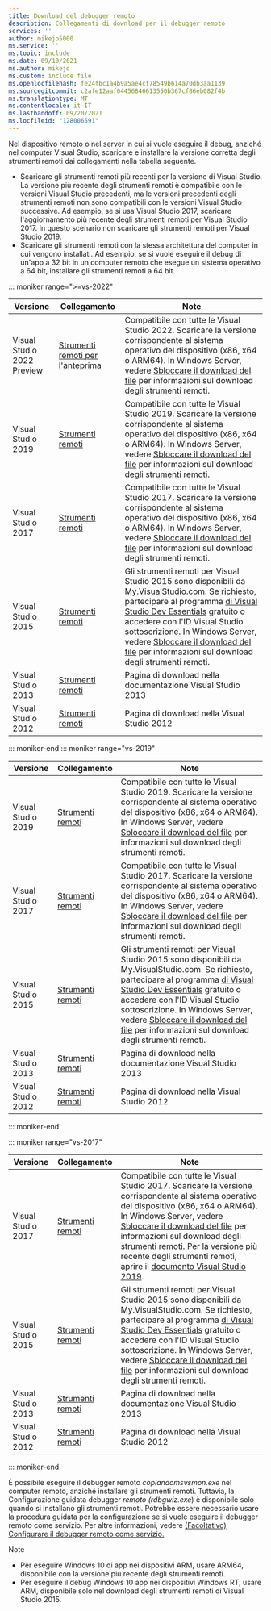 ```yaml
---
title: Download del debugger remoto
description: Collegamenti di download per il debugger remoto
services: ''
author: mikejo5000
ms.service: ''
ms.topic: include
ms.date: 09/10/2021
ms.author: mikejo
ms.custom: include file
ms.openlocfilehash: fe24fbc1a4b9a5ae4cf78549b614a70db3aa1139
ms.sourcegitcommit: c2afe12aaf04456846613550b367cf86eb082f4b
ms.translationtype: MT
ms.contentlocale: it-IT
ms.lasthandoff: 09/20/2021
ms.locfileid: "128006591"
---
```

Nel dispositivo remoto o nel server in cui si vuole eseguire il debug, anziché nel computer Visual Studio, scaricare e installare la versione corretta degli strumenti remoti dai collegamenti nella tabella seguente.

- Scaricare gli strumenti remoti più recenti per la versione di Visual Studio. La versione più recente degli strumenti remoti è compatibile con le versioni Visual Studio precedenti, ma le versioni precedenti degli strumenti remoti non sono compatibili con le versioni Visual Studio successive. Ad esempio, se si usa Visual Studio 2017, scaricare l'aggiornamento più recente degli strumenti remoti per Visual Studio 2017. In questo scenario non scaricare gli strumenti remoti per Visual Studio 2019.
- Scaricare gli strumenti remoti con la stessa architettura del computer in cui vengono installati. Ad esempio, se si vuole eseguire il debug di un'app a 32 bit in un computer remoto che esegue un sistema operativo a 64 bit, installare gli strumenti remoti a 64 bit.

::: moniker range=">=vs-2022"

|Versione|Collegamento|Note|
|-|-|-|
|Visual Studio 2022 Preview|[Strumenti remoti per l'anteprima](https://visualstudio.microsoft.com/vs/preview/)|Compatibile con tutte le Visual Studio 2022. Scaricare la versione corrispondente al sistema operativo del dispositivo (x86, x64 o ARM64). In Windows Server, vedere [Sbloccare il download del file](../../debugger/remote-debugging-unblock-file-download.md) per informazioni sul download degli strumenti remoti.|
|Visual Studio 2019|[Strumenti remoti](https://visualstudio.microsoft.com/downloads#remote-tools-for-visual-studio-2019)|Compatibile con tutte le Visual Studio 2019. Scaricare la versione corrispondente al sistema operativo del dispositivo (x86, x64 o ARM64). In Windows Server, vedere [Sbloccare il download del file](../../debugger/remote-debugging-unblock-file-download.md) per informazioni sul download degli strumenti remoti.|
|Visual Studio 2017|[Strumenti remoti](https://my.visualstudio.com/Downloads?q=remote%20tools%20visual%20studio%202017)|Compatibile con tutte le Visual Studio 2017. Scaricare la versione corrispondente al sistema operativo del dispositivo (x86, x64 o ARM64). In Windows Server, vedere [Sbloccare il download del file](../../debugger/remote-debugging-unblock-file-download.md) per informazioni sul download degli strumenti remoti.|
|Visual Studio 2015|[Strumenti remoti](https://my.visualstudio.com/Downloads?q=remote%20tools%20visual%20studio%202015)|Gli strumenti remoti per Visual Studio 2015 sono disponibili da My.VisualStudio.com. Se richiesto, partecipare al programma [di Visual Studio Dev Essentials](https://visualstudio.microsoft.com/dev-essentials/) gratuito o accedere con l'ID Visual Studio sottoscrizione. In Windows Server, vedere [Sbloccare il download del file](../../debugger/remote-debugging-unblock-file-download.md) per informazioni sul download degli strumenti remoti.|
|Visual Studio 2013|[Strumenti remoti](/previous-versions/visualstudio/visual-studio-2013/bt727f1t(v=vs.120)#installing-the-remote-tools)|Pagina di download nella documentazione Visual Studio 2013|
|Visual Studio 2012|[Strumenti remoti](/previous-versions/visualstudio/visual-studio-2012/bt727f1t(v=vs.110)#installing-the-remote-tools)|Pagina di download nella Visual Studio 2012|

::: moniker-end
::: moniker range="vs-2019"

|Versione|Collegamento|Note|
|-|-|-|
|Visual Studio 2019|[Strumenti remoti](https://visualstudio.microsoft.com/downloads#remote-tools-for-visual-studio-2019)|Compatibile con tutte le Visual Studio 2019. Scaricare la versione corrispondente al sistema operativo del dispositivo (x86, x64 o ARM64). In Windows Server, vedere [Sbloccare il download del file](../../debugger/remote-debugging-unblock-file-download.md) per informazioni sul download degli strumenti remoti.|
|Visual Studio 2017|[Strumenti remoti](https://my.visualstudio.com/Downloads?q=remote%20tools%20visual%20studio%202017)|Compatibile con tutte le Visual Studio 2017. Scaricare la versione corrispondente al sistema operativo del dispositivo (x86, x64 o ARM64). In Windows Server, vedere [Sbloccare il download del file](../../debugger/remote-debugging-unblock-file-download.md) per informazioni sul download degli strumenti remoti.|
|Visual Studio 2015|[Strumenti remoti](https://my.visualstudio.com/Downloads?q=remote%20tools%20visual%20studio%202015)|Gli strumenti remoti per Visual Studio 2015 sono disponibili da My.VisualStudio.com. Se richiesto, partecipare al programma [di Visual Studio Dev Essentials](https://visualstudio.microsoft.com/dev-essentials/) gratuito o accedere con l'ID Visual Studio sottoscrizione. In Windows Server, vedere [Sbloccare il download del file](../../debugger/remote-debugging-unblock-file-download.md) per informazioni sul download degli strumenti remoti.|
|Visual Studio 2013|[Strumenti remoti](/previous-versions/visualstudio/visual-studio-2013/bt727f1t(v=vs.120)#installing-the-remote-tools)|Pagina di download nella documentazione Visual Studio 2013|
|Visual Studio 2012|[Strumenti remoti](/previous-versions/visualstudio/visual-studio-2012/bt727f1t(v=vs.110)#installing-the-remote-tools)|Pagina di download nella Visual Studio 2012|

::: moniker-end

::: moniker range="vs-2017"

|Versione|Collegamento|Note|
|-|-|-|
|Visual Studio 2017|[Strumenti remoti](https://my.visualstudio.com/Downloads?q=remote%20tools%20visual%20studio%202017)|Compatibile con tutte le Visual Studio 2017. Scaricare la versione corrispondente al sistema operativo del dispositivo (x86, x64 o ARM64). In Windows Server, vedere [Sbloccare il download del file](../../debugger/remote-debugging-unblock-file-download.md) per informazioni sul download degli strumenti remoti. Per la versione più recente degli strumenti remoti, aprire il [documento Visual Studio 2019](../../debugger/remote-debugging.md?view=vs-2019&preserve-view=true).|
|Visual Studio 2015|[Strumenti remoti](https://my.visualstudio.com/Downloads?q=remote%20tools%20visual%20studio%202015)|Gli strumenti remoti per Visual Studio 2015 sono disponibili da My.VisualStudio.com. Se richiesto, partecipare al programma [di Visual Studio Dev Essentials](https://visualstudio.microsoft.com/dev-essentials/) gratuito o accedere con l'ID Visual Studio sottoscrizione. In Windows Server, vedere [Sbloccare il download del file](../../debugger/remote-debugging-unblock-file-download.md) per informazioni sul download degli strumenti remoti.|
|Visual Studio 2013|[Strumenti remoti](/previous-versions/visualstudio/visual-studio-2013/bt727f1t(v=vs.120)#installing-the-remote-tools)|Pagina di download nella documentazione Visual Studio 2013|
|Visual Studio 2012|[Strumenti remoti](/previous-versions/visualstudio/visual-studio-2012/bt727f1t(v=vs.110)#installing-the-remote-tools)|Pagina di download nella Visual Studio 2012|

::: moniker-end

È possibile eseguire il debugger remoto *copiandomsvsmon.exe* nel computer remoto, anziché installare gli strumenti remoti. Tuttavia, la Configurazione guidata debugger *remoto (rdbgwiz.exe*) è disponibile solo quando si installano gli strumenti remoti. Potrebbe essere necessario usare la procedura guidata per la configurazione se si vuole eseguire il debugger remoto come servizio. Per altre informazioni, vedere [(Facoltativo) Configurare il debugger remoto come servizio.](../../debugger/remote-debugging.md#bkmk_configureService)

>[!NOTE]
>- Per eseguire Windows 10 di app nei dispositivi ARM, usare ARM64, disponibile con la versione più recente degli strumenti remoti.
>- Per eseguire il debug Windows 10 app nei dispositivi Windows RT, usare ARM, disponibile solo nel download degli strumenti remoti di Visual Studio 2015.
